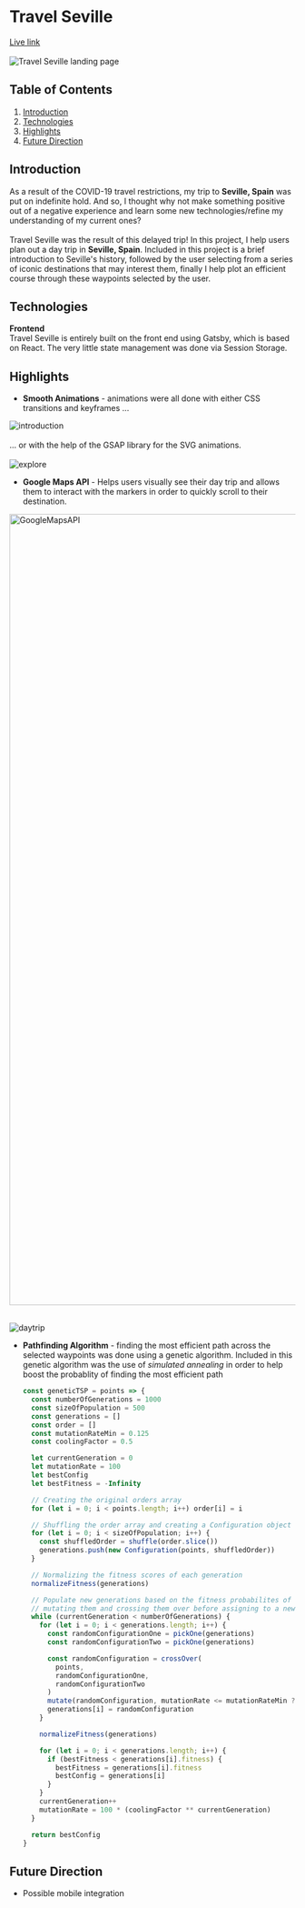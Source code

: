 # Travel Seville
[Live link](https://travel-seville.netlify.app/)</br></br>
![Travel Seville landing page](https://user-images.githubusercontent.com/19617238/106968359-7e7fdd00-66fd-11eb-8d98-acf55ca00b3e.gif)

## Table of Contents
1. [Introduction](#introduction)
2. [Technologies](#technologies)
3. [Highlights](#highlights)
4. [Future Direction](#future-direction)

## Introduction

As a result of the COVID-19 travel restrictions, my trip to **Seville, Spain** was put on indefinite hold. And so, I thought why not make something positive out of a negative experience and learn some new technologies/refine my understanding of my current ones?
</br>
</br>
Travel Seville was the result of this delayed trip! In this project, I help users plan out a day trip in **Seville, Spain**. Included in this project is a brief introduction to Seville's history, followed by the user selecting from a series of iconic destinations that may interest them, finally I help plot an efficient course through these waypoints selected by the user.

## Technologies

**Frontend** <br/> 
Travel Seville is entirely built on the front end using Gatsby, which is based on React. The very little state management was done via Session Storage.


## Highlights
* **Smooth Animations** - animations were all done with either CSS transitions and keyframes ... 

![introduction](https://user-images.githubusercontent.com/19617238/106970555-fc45e780-6701-11eb-807b-3e20a2d1489c.gif)
</br>
</br>
... or with the help of the GSAP library for the SVG animations.
</br>
</br>
![explore](https://user-images.githubusercontent.com/19617238/106970542-f2bc7f80-6701-11eb-9931-2415d58de4dd.gif)
</br>

* **Google Maps API** - Helps users visually see their day trip and allows them to interact with the markers in order to quickly scroll to their destination.
<img width="1392" alt="GoogleMapsAPI" src="https://user-images.githubusercontent.com/19617238/106971043-f43a7780-6702-11eb-9763-bfbac4909a17.png">

</br>
</br>

![daytrip](https://user-images.githubusercontent.com/19617238/106971518-f2bd7f00-6703-11eb-8604-4bf022facbab.gif)


* **Pathfinding Algorithm** - finding the most efficient path across the selected waypoints was done using a genetic algorithm. Included in this genetic algorithm was the use of *simulated annealing* in order to help boost the probablity of finding the most efficient path 

  ``` javascript
  const geneticTSP = points => {
    const numberOfGenerations = 1000
    const sizeOfPopulation = 500
    const generations = []
    const order = []
    const mutationRateMin = 0.125
    const coolingFactor = 0.5

    let currentGeneration = 0
    let mutationRate = 100
    let bestConfig
    let bestFitness = -Infinity

    // Creating the original orders array
    for (let i = 0; i < points.length; i++) order[i] = i

    // Shuffling the order array and creating a Configuration object with unnormalized fitness scores
    for (let i = 0; i < sizeOfPopulation; i++) {
      const shuffledOrder = shuffle(order.slice())
      generations.push(new Configuration(points, shuffledOrder))
    }

    // Normalizing the fitness scores of each generation
    normalizeFitness(generations)

    // Populate new generations based on the fitness probabilites of the previous generations,
    // mutating them and crossing them over before assigning to a new generation
    while (currentGeneration < numberOfGenerations) {
      for (let i = 0; i < generations.length; i++) {
        const randomConfigurationOne = pickOne(generations)
        const randomConfigurationTwo = pickOne(generations)

        const randomConfiguration = crossOver(
          points,
          randomConfigurationOne,
          randomConfigurationTwo
        )
        mutate(randomConfiguration, mutationRate <= mutationRateMin ? mutationRateMin : mutationRate)
        generations[i] = randomConfiguration
      }

      normalizeFitness(generations)

      for (let i = 0; i < generations.length; i++) {
        if (bestFitness < generations[i].fitness) {
          bestFitness = generations[i].fitness
          bestConfig = generations[i]
        }
      }
      currentGeneration++
      mutationRate = 100 * (coolingFactor ** currentGeneration)
    }

    return bestConfig
  }
  ```

## Future Direction
* Possible mobile integration
